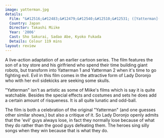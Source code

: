 ```yaml
---
image: yatterman.jpg
details:
  Film: "&#12516;&#12483;&#12479;&#12540;&#12510;&#12531; ([Yatterman](https://www.imdb.com/title/tt1010055/))"
  Country: Japan
  Director: Takashi Miike
  Year: '2006'
  Cast: Sho Sakurai, Sadao Abe, Kyoko Fukada
  Details: Colour 119 mins
layout: review
---
```

A live-action adaptation of an earlier cartoon series.  The film features the son of a toy store and his girlfriend who spend their time building giant robots, but transform into Yatterman 1 and Yatterman 2 when it's time to go fighting evil.  Evil in this film comes in the attractive form of Lady Doronjo who with her evil sidekicks are seeking some skulls.

"Yatterman" isn't as artistic as some of Miike's films which is say it is quite watchable.  Besides the special effects and costumes and sets he does add a certain amount of risqueness.  It is all quite lunatic and odd-ball.

The film is both a celebration of the original "Yatterman" (and one guesses other similar shows,) but also a critique of it.  So Lady Doronjo openly admits that the 'evil' guys always lose, in fact they normally lose because of what they do rather than the good guys defeating them.  The heroes sing silly songs when they win because that is what they do.
